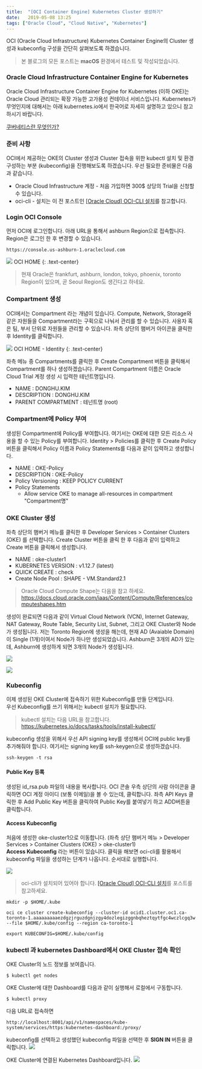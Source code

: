 ```yaml
---
title:  "[OCI Container Engine] Kubernetes Cluster 생성하기"
date:   2019-05-08 13:25
tags: ["Oracle Cloud", "Cloud Native", "Kubernetes"]
---
```


OCI (Oracle Cloud Infrastructure) Kubernetes Container Engine의 Cluster 생성과 kubeconfig 구성을 간단히 살펴보도록 하겠습니다.

> 본 블로그의 모든 포스트는 **macOS** 환경에서 테스트 및 작성되었습니다.  

### Oracle Cloud Infrastructure Container Engine for Kubernetes

Oracle Cloud Infrastructure Container Engine for Kubernetes (이하 OKE)는 Oracle Cloud 관리되는 확장 가능한 고가용성 컨테이너 서비스입니다.
Kubernetes가 무엇인지에 대해서는 아래 kubernetes.io에서 한국어로 자세히 설명하고 있으니 참고하시기 바랍니다.

[쿠버네티스란 무엇인가?](https://kubernetes.io/ko/docs/concepts/overview/what-is-kubernetes/)

### 준비 사항
OCI에서 제공하는 OKE의 Cluster 생성과 Cluster 접속을 위한 kubectl 설치 및 환경 구성하는 부분 (kubeconfig)을 진행해보도록 하겠습니다.
우선 필요한 준비물은 다음과 같습니다.

* Oracle Cloud Infrastructure 계정 - 처음 가입하면 300$ 상당의 Trial을 신청할 수 있습니다.
* oci-cli - 설치는 이 전 포스트인 [[Oracle Cloud] OCI-CLI 설치](2019-04-26-oci-cli-install.md)를 참고합니다.

### Login OCI Console
먼저 OCI에 로그인합니다. 아래 URL을 통해서 ashburn Region으로 접속합니다. Region은 로그인 한 후 변경할 수 있습니다.
```
https://console.us-ashburn-1.oraclecloud.com
```

![](../assets/images/oci-home.png)
OCI HOME
{: .text-center}

> 현재 Oracle은 frankfurt, ashburn, london, tokyo, phoenix, toronto Region이 있으며, 곧 Seoul Region도 생긴다고 하네요.

### Compartment 생성

OCI에서는 Compartment 라는 개념이 있습니다. Compute, Network, Storage와 같은 자원들을 Compartment라는 구획으로 나눠서 관리를 할 수 있습니다. 사용자 혹은 팀, 부서 단위로 자원들을 관리할 수 있습니다. 좌측 상단의 햄버거 아이콘을 클릭한 후 Identity를 클릭합니다.

![](../assets/images/oci-home-identity.png)
OCI HOME - Identity
{: .text-center}

좌측 메뉴 중 Compartments를 클릭한 후 Create Compartment 버튼을 클릭해서 Compartment를 하나 생성하겠습니다. Parent Compartment 이름은 Oracle Cloud Trial 계정 생성 시 입력한 테넌트명입니다.

* NAME : DONGHU.KIM
* DESCRIPTION : DONGHU.KIM
* PARENT COMPARTMENT : 테넌트명 (root)

### Compartment에 Policy 부여

생성된 Compartment에 Policy를 부여합니다. 여기서는 OKE에 대한 모든 리소스 사용을 할 수 있는 Policy를 부여합니다. Identity > Policies를 클릭한 후 Create Policy 버튼을 클릭해서 Policy 이름과 Policy Statements를 다음과 같이 입력하고 생성합니다.

* NAME : OKE-Policy
* DESCRIPTION : OKE-Policy
* Policy Versioning : KEEP POLICY CURRENT
* Policy Statements
  * Allow service OKE to manage all-resources in compartment "Compartment명"

### OKE Cluster 생성
좌측 상단의 햄버거 메뉴를 클릭한 후 Developer Services > Container Clusters (OKE) 를 선택합니다.
Create Cluster 버튼을 클릭 한 후 다음과 같이 입력하고 Create 버튼을 클릭해서 생성합니다.

* NAME : oke-cluster1
* KUBERNETES VERSION : v1.12.7 (latest)
* QUICK CREATE : check
* Create Node Pool : SHAPE - VM.Standard2.1

> Oracle Cloud Compute Shape는 다음을 참고 하세요.  
> https://docs.cloud.oracle.com/iaas/Content/Compute/References/computeshapes.htm

생성이 완료되면 다음과 같이 Virtual Cloud Network (VCN), Internet Gateway, NAT Gateway, Route Table, Security List, Subnet, 그리고 OKE Cluster와 Node가 생성됩니다. 저는 Toronto Region에 생성을 해는데, 현재 AD (Avaiable Domain)이 Single (1개)이여서 Node가 하나만 생성되었습니다. Ashburn은 3개의 AD가 있는데, Ashburn에 생성하게 되면 3개의 Node가 생성됩니다.

![](../assets/images/oci-oke-cluster-created.png)

![](../assets/images/oci-oke-cluster-created-2.png)

### Kubeconfig

이제 생성된 OKE Cluster에 접속하기 위한 Kubeconfig를 만들 단계입니다.  
우선 Kubeconfig를 쓰기 위해서는 kubectl 설치가 필요합니다.  

> kubectl 설치는 다음 URL을 참고합니다.
> https://kubernetes.io/docs/tasks/tools/install-kubectl/

kubeconfig 생성을 위해서 우선 API signing key를 생성해서 OCI에 public key를 추가해줘야 합니다.
여기서는 signing key를 ssh-keygen으로 생성하겠습니다.

```
ssh-keygen -t rsa
```

#### Public Key 등록
생성된 id_rsa.pub 파일의 내용을 복사합니다.
OCI 콘솔 우측 상단의 사람 아이콘을 클릭하면 OCI 계정 아이디 (보통 이메일)을 볼 수 있는데, 클릭합니다.
좌측 API Keys 클릭한 후 Add Public Key 버튼을 클릭하여 Public Key를 붙여넣기 하고 ADD버튼을 클릭합니다.

#### Access Kubeconfig

처음에 생성한 oke-cluster1으로 이동합니다. (좌측 상단 햄버거 메뉴 > Developer Services > Container Clusters (OKE) > oke-cluster1)  
**Access Kubeconfig** 라는 버튼이 있습니다. 클릭을 해보면 oci-cli를 활용해서 kubeconfig 파일을 생성하는 단계가 나옵니다. 순서대로 실행합니다.

![](../assets/images/oci-oke-access-kubeconfig.png)

> oci-cli가 설치되어 있어야 합니다. [[Oracle Cloud] OCI-CLI 설치](2019-04-26-oci-cli-install.md)를 포스트를 참고하세요.

```
mkdir -p $HOME/.kube

oci ce cluster create-kubeconfig --cluster-id ocid1.cluster.oc1.ca-toronto-1.aaaaaaaaaezdgzjrguzdgnjzgy4dozlegizggnbqheztqytfgc4wczlcgq3w --file $HOME/.kube/config --region ca-toronto-1

export KUBECONFIG=$HOME/.kube/config
```

### kubectl 과 kubernetes Dashboard에서 OKE Cluster 접속 확인

OKE Cluster의 노드 정보를 보여줍니다.
```
$ kubectl get nodes
```

OKE Cluster에 대한 Dashboard를 다음과 같이 실행해서 로컬에서 구동합니다. 
```
$ kubectl proxy
```

다음 URL로 접속하면
```
http://localhost:8001/api/v1/namespaces/kube-system/services/https:kubernetes-dashboard:/proxy/
```
kubeconfig를 선택하고 생성했던 kubeconfig 파일을 선택한 후 **SIGN IN** 버튼을 클릭합니다.
![](../assets/images/oci-oke-kube-proxy-dashboard-1.png)

OKE Cluster에 연결된 Kubernetes Dashboard입니다.
![](../assets/images/oci-oke-kube-proxy-dashboard-2.png)
